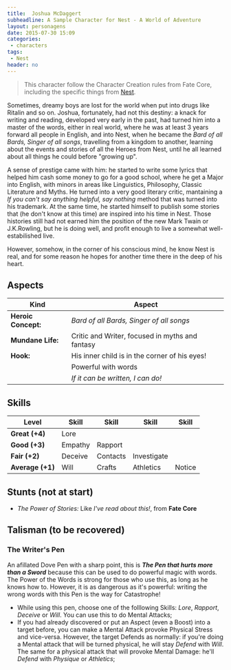 ```yaml
---
title:  Joshua McDaggert
subheadline: A Sample Character for Nest - A World of Adventure
layout: personagens
date: 2015-07-30 15:09
categories:
 - characters
tags:
 - Nest
header: no
---
```


>  This character follow the Character  Creation rules from Fate Core,  including         the          specific         things         from  [Nest][1].

Sometimes, dreamy boys are lost for the world when put into drugs like Ritalin and so on. Joshua, fortunately, had not this destiny: a knack for writing and reading, developed very early in the past, had turned him into a master of the words, either in real world, where he was at least 3 years forward all people in English, and into Nest, when he became the _Bard of all Bards, Singer of all songs_, travelling from a kingdom to another, learning about the events and stories of all the Heroes from Nest, until he all learned about all things he could before "growing up".

A sense of prestige came with him: he started to write some lyrics that helped him cash some money to go for a good school, where he get a Major into English, with minors in areas like Linguistics, Philosophy, Classic Literature and Myths. He turned into a very good literary critic, mantaining a _If you can't say anything helpful, say nothing_ method that was turned into his trademark. At the same time, he started himself to publish some stories that (he don't know at this time) are inspired into his time in Nest. Those histories still had not earned him the position of the new Mark Twain or J.K.Rowling, but he is doing well, and profit enough to live a somewhat well-estabilished live.

However, somehow, in the corner of his conscious mind, he know Nest is real, and for some reason he hopes for another time there in the deep of his heart.

## Aspects

| Kind | Aspect |
|-|-|
| **Heroic Concept:** | _Bard of all Bards, Singer of all songs_ |
| **Mundane Life:**   | Critic and Writer, focused in myths and fantasy |
| **Hook:**           | His inner child is in the corner of his eyes! |
|                     | Powerful with words |
|                     | _If it can be written, I can do!_ |

## Skills

|Level | Skill | Skill |Skill  |Skill  | 
|-|-|-|-|-|
| **Great (+4)**   | Lore        |          |         |         |
| **Good (+3)**    | Empathy     |  Rapport    |         |         |
| **Fair (+2)**    | Deceive     | Contacts | Investigate |         |
| **Average (+1)** | Will | Crafts   | Athletics  | Notice |

## Stunts (not at start)

+  _The Power of Stories:_ Like _I've read about this!_, from **Fate Core**

## Talisman (to be recovered)

### The Writer's Pen

An afillated Dove Pen with a sharp point, this is **_The Pen that hurts more than a Sword_** because this can be used to do powerful magic with words. The Power of the Words is strong for those who use this, as long as he knows how to. However, it is as dangerous as it's powerful: writing the wrong words with this Pen is the way for Catastrophe!

+ While using this pen, choose one of the folllowing Skills: _Lore_, _Rapport_, _Deceive_ or _Will_. You can use this to do Mental Attacks;
+ If you had already discovered or put an Aspect (even a Boost) into a target before, you can make a Mental Attack provoke Physical Stress and vice-versa. However, the target Defends as normally: if you're doing a Mental attack that will be turned physical, he will stay _Defend_ with _Will_. The same for a physical attack that will provoke Mental Damage: he'll _Defend_ with _Physique_ or _Athletics_;

[1]: http://www.drivethrurpg.com/product/153980/Nest--A-World-of-Adventure-for-Fate-Core

